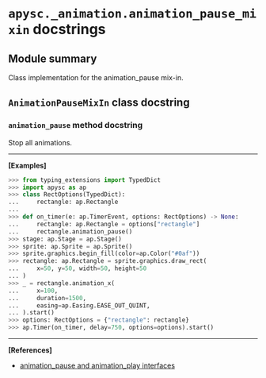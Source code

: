 # `apysc._animation.animation_pause_mixin` docstrings

## Module summary

Class implementation for the animation_pause mix-in.

## `AnimationPauseMixIn` class docstring

### `animation_pause` method docstring

Stop all animations.<hr>

**[Examples]**

```py
>>> from typing_extensions import TypedDict
>>> import apysc as ap
>>> class RectOptions(TypedDict):
...     rectangle: ap.Rectangle
...
>>> def on_timer(e: ap.TimerEvent, options: RectOptions) -> None:
...     rectangle: ap.Rectangle = options["rectangle"]
...     rectangle.animation_pause()
>>> stage: ap.Stage = ap.Stage()
>>> sprite: ap.Sprite = ap.Sprite()
>>> sprite.graphics.begin_fill(color=ap.Color("#0af"))
>>> rectangle: ap.Rectangle = sprite.graphics.draw_rect(
...     x=50, y=50, width=50, height=50
... )
>>> _ = rectangle.animation_x(
...     x=100,
...     duration=1500,
...     easing=ap.Easing.EASE_OUT_QUINT,
... ).start()
>>> options: RectOptions = {"rectangle": rectangle}
>>> ap.Timer(on_timer, delay=750, options=options).start()
```

<hr>

**[References]**

- [animation_pause and animation_play interfaces](https://simon-ritchie.github.io/apysc/en/animation_pause_and_play.html)